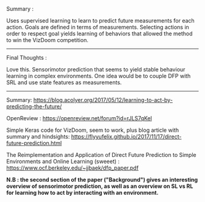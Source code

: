 Summary : 

Uses supervised learning to learn to predict future measurements for each action. Goals are defined in terms of measurements. Selecting actions in order to respect goal yields learning of behaviors that allowed the method to win the VizDoom competition.

-----------

Final Thoughts : 

Love this. Sensorimotor prediction that seems to yield stable behaviour learning in complex environments. One idea would be to couple DFP with SRL and use state features as measurements.

------------


Summary: https://blog.acolyer.org/2017/05/12/learning-to-act-by-predicting-the-future/

OpenReview : https://openreview.net/forum?id=rJLS7qKel

Simple Keras code for VizDoom, seem to work, plus blog article with summary and hindsights: https://flyyufelix.github.io/2017/11/17/direct-future-prediction.html

The Reimplementation and Application of Direct Future Prediction to Simple Environments and Online Learning (sweeet) : https://www.ocf.berkeley.edu/~jjbaek/dfp_paper.pdf


**N.B : the second section of the paper ("Background") gives an interesting overview of sensorimotor prediction, as well as an overview on SL vs RL for learning how to act by interacting with an environment.** 
